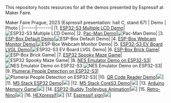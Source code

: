 This repository hosts resources for all the demos presented by Espressif at Maker Faire.

Maker Faire Prague, 2023 (Espressif presentation: hall C, stand 67)
| Demo | Photo |
|------|-------|
|1. [ESP32-S3 Multiple LCD Demo](https://github.com/espzav/Multiple-LCD-Demo)|![ESP32-S3 Multiple LCD Demo](imgs/1-ESP32-S3-Multiple-LCD-Demo.jpg)|
|2. [Pac-Man Demo](https://github.com/SuGlider/Pacman)|![Pac-Man Demo](imgs/2-Pac-Man-Demo.jpg)|
|3. [ESP-Box Default Demo](https://github.com/espressif/esp-box/tree/master/examples/factory_demo)|![ESP-Box Default Demo](imgs/3-ESP-Box-Default-Demo.jpg)|
|4. [ESP-Box Webcam Monitor Demo](https://github.com/espzav/UVC-Camera-and-MSC-LVGL-Example)|![ESP-Box Webcam Monitor Demo](imgs/4-ESP-Box-Webcam-Monitor-Demo.jpg)|
|5. [ESP32-S3 EV Board LVGL Demo](https://github.com/espressif/esp-bsp/tree/master/examples/display_lvgl_demos)|![ESP32-S3 EV Board LVGL Demo](imgs/5-ESP32-S3-EV-Board-LVGL-Demo.jpg)|
|6. [ESP-Box Brick Game](https://doc.embedded-wizard.de/getting-started-esp32)|![ESP-Box Brick Game](imgs/6-ESP-Box-Brick-Game.jpg)|
|7. [ESP32 Spooky Maze Game](https://github.com/georgik/esp32-spooky-maze-game)|![ESP32 Spooky Maze Game](imgs/7-ESP32-Spooky-Maze-Game.jpg)|
|8. [NES Emulator Demo on ESP32-S3](https://github.com/espzav/esp32-nesemu/tree/idf_5.0)|![NES Emulator Demo on ESP32-S3](imgs/8-NES-Emulator-Demo-A.jpg) ![NES Emulator Demo on ESP32-S3](imgs/8-NES-Emulator-Demo-B.jpg)|
|9. [Plumerai People Detection on ESP32-S3](https://docs.plumerai.com/1.10/people_detection_esp32_s3_demo/)|![Plumerai People Detection on ESP32-S3](imgs/9-Plumerai-People-Detection.jpg)|
|10. [QR Code Reader Demo](https://github.com/espressif/qrcode-demo/)|![](imgs/10-QR-Code-Reader-Demo.jpg)|
|11. [M5 Stack ESP32 Demo](https://github.com/m5stack/Core2-for-AWS-IoT-Kit/tree/master/Factory-Firmware)|![](imgs/11-M5-Stack-ESP32-Demo.jpg)|
|12. [M5 Stack CoreS3 Demo](https://github.com/m5stack/M5CoreS3/tree/main)|![](imgs/12-M5-Stack-CoreS3-Demo.jpg)|
|13. [Arduino Memory Game](https://github.com/PilnyTomas/arduino-memory-game/tree/maker_fair)|![](imgs/13-Arduino-Memory-Game.jpg)|
|14. [ESP32-Buddy Trolleybus Animation](https://github.com/georgik/esp32-buddy-rs/blob/main/examples/car.rs)|![](imgs/14-ESP32-Buddy-Trolleybus-Animation.jpg)|
|15. [Retro-Nino](https://www.linkedin.com/feed/update/urn:li:activity:7016758367142432768/)|![](imgs/15-RetroNino.jpg)|
|16. [HEXpressif](https://github.com/kumekay/hexpressif)|![](imgs/16-HEXpressif.jpg)|
|17. [Espressif sign](https://kno.wled.ge/)|![](imgs/17-Espressif-sign.jpg)|

